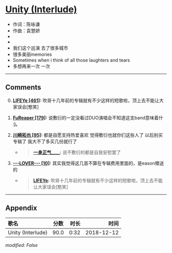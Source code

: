 # [Unity (Interlude)](https://music.163.com/song?id=1323304979)

* 作词：陈咏谦
* 作曲：袁慧妍
*
*
* 我们这个巡演 去了很多城市
* 很多美丽memories
* Sometimes when i think of all those laughters and tears
* 多想再来一次 一次


---

## Comments
0. **[LIFEYe \[461\]](https://music.163.com/#/user/home?id=248319266):** 吹哥十几年前的专辑就有不少这样的短歌啦，顶上去不能让大家误会[憨笑]

1. **[FuReaper \[179\]](https://music.163.com/#/user/home?id=389182894):** 说敷衍的一定没看过DUO演唱会不知道这支band意味着什么

2. **[川崎拓也 \[95\]](https://music.163.com/#/user/home?id=275685426):** 都是自愿支持热爱喜欢 觉得敷衍也就你们这些人了 以后别买专辑了 我大不了多买几份就行了
	* > **[一身正气____](https://music.163.com/#/user/home?id=1374182748):** 说不敷衍的都是自我安慰罢了

3. **[---LOVER--- \[10\]](https://music.163.com/#/user/home?id=70101031):** 其实我觉得这几首不算在专辑费用里面的，是eason赠送的
	* > **[LIFEYe](https://music.163.com/#/user/home?id=248319266):** 吹哥十几年前的专辑就有不少这样的短歌啦，顶上去不能让大家误会[憨笑]



---

## Appendix

|歌名|分数|时长|时间|
|:---|:---:|---:|---:|
|Unity (Interlude)|90.0|0:32|2018-12-12

*modified: False*